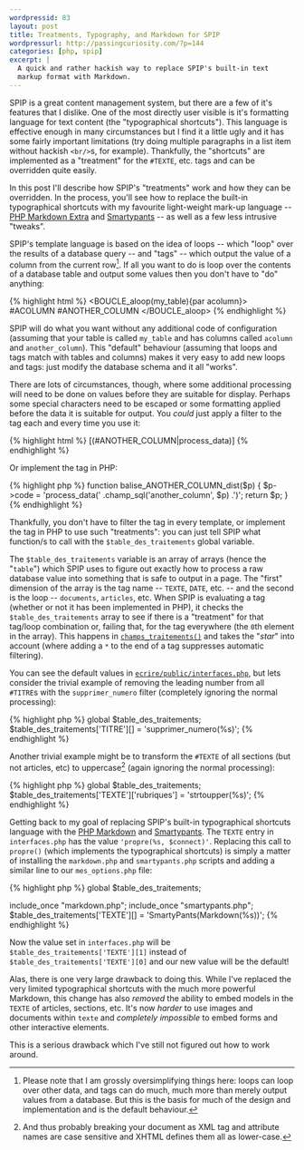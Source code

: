 ```yaml
---
wordpressid: 83
layout: post
title: Treatments, Typography, and Markdown for SPIP
wordpressurl: http://passingcuriosity.com/?p=144
categories: [php, spip]
excerpt: |
  A quick and rather hackish way to replace SPIP's built-in text
  markup format with Markdown.
---
```


SPIP is a great content management system, but there are a few of it's
features that I dislike. One of the most directly user visible is it's
formatting language for text content (the "typographical shortcuts").
This language is effective enough in many circumstances but I find it
a little ugly and it has some fairly important limitations (try doing
multiple paragraphs in a list item without hackish `<br/>`s, for
example). Thankfully, the "shortcuts" are implemented as a "treatment"
for the `#TEXTE`, etc. tags and can be overridden quite easily.

In this post I'll describe how SPIP's "treatments" work and how they
can be overridden. In the process, you'll see how to replace the
built-in typographical shortcuts with my favourite light-weight
mark-up language -- [PHP Markdown Extra][phpmd] and [Smartypants][sp]
-- as well as a few less intrusive "tweaks".

[phpmd]: http://michelf.com/projects/php-markdown/extra/
[sp]: http://michelf.com/projects/php-smartypants/

<!--more-->

SPIP's template language is based on the idea of loops -- which "loop"
over the results of a database query -- and "tags" -- which output the
value of a column from the current row[^1]. If all you want to do is
loop over the contents of a database table and output some values then
you don't have to "do" anything: 

{% highlight html %}
<BOUCLE_aloop(my_table){par acolumn}>
    #ACOLUMN
    #ANOTHER_COLUMN
</BOUCLE_aloop>
{% endhighlight %}

SPIP will do what you want without any additional code of
configuration (assuming that your table is called `my_table` and has
columns called `acolumn` and `another_column`). This "default"
behaviour (assuming that loops and tags match with tables and columns)
makes it very easy to add new loops and tags: just modify the database
schema and it all "works".

There are lots of circumstances, though, where some additional
processing will need to be done on values before they are suitable for
display. Perhaps some special characters need to be escaped or some
formatting applied before the data it is suitable for output. You
*could* just apply a filter to the tag each and every time you use it:

{% highlight html %}
[(#ANOTHER_COLUMN|process_data)]
{% endhighlight %}

Or implement the tag in PHP:

{% highlight php %}
function balise_ANOTHER_COLUMN_dist($p) {
    $p->code = 'process_data('
        .champ_sql('another_column', $p) 
        .')';
    return $p;
}
{% endhighlight %}

Thankfully, you don't have to filter the tag in every template, or
implement the tag in PHP to use such "treatments": you can just tell
SPIP what function/s to call with the `$table_des_traitements` global
variable.

The `$table_des_traitements` variable is an array of arrays (hence the
"`table`") which SPIP uses to figure out exactly how to process a raw
database value into something that is safe to output in a page. The
"first" dimension of the array is the tag name -- `TEXTE`, `DATE`,
etc. -- and the second is the loop -- `documents`, `articles`, etc.
When SPIP is evaluating a tag (whether or not it has been implemented
in PHP), it checks the `$table_des_traitements` array to see if there
is a "treatment" for that tag/loop combination or, failing that, for
the tag everywhere (the `0`th element in the array). This happens in
[`champs_traitements()`](http://trac.rezo.net/trac/spip/browser/tags/spip-2.0.9/ecrire/public/references.php#L302)
and takes the "*star*" into account (where adding a `*` to the end of
a tag suppresses automatic filtering).

You can see the default values in
[`ecrire/public/interfaces.php`](http://trac.rezo.net/trac/spip/browser/tags/spip-2.0.9/ecrire/public/interfaces.php#L295),
but lets consider the trivial example of removing the leading number
from all `#TITRE`s  with the `supprimer_numero` filter (completely
ignoring the normal processing): 

{% highlight php %}
global $table_des_traitements;
$table_des_traitements['TITRE'][] = 'supprimer_numero(%s)';
{% endhighlight %}

Another trivial example might be to transform the `#TEXTE` of all
sections (but not articles, etc) to uppercase[^2] (again ignoring the
normal processing):

{% highlight php %}
global $table_des_traitements;
$table_des_traitements['TEXTE']['rubriques'] = 'strtoupper(%s)';
{% endhighlight %}

Getting back to my goal of replacing SPIP's built-in typographical
shortcuts language with the [PHP
Markdown](http://michelf.com/projects/php-markdown/extra/) and
[Smartypants](http://michelf.com/projects/php-smartypants/). The
`TEXTE` entry in `interfaces.php` has the value `'propre(%s,
$connect)'`. Replacing this call to `propre()` (which implements the
typographical shortcuts) is simply a matter of installing the
`markdown.php` and `smartypants.php` scripts and adding a similar line
to our `mes_options.php` file:

{% highlight php %}
global $table_des_traitements;

include_once "markdown.php";
include_once "smartypants.php";
$table_des_traitements['TEXTE'][] = 'SmartyPants(Markdown(%s))';
{% endhighlight %}

Now the value set in `interfaces.php` will be
`$table_des_traitements['TEXTE'][1]` instead of
`$table_des_traitements['TEXTE'][0]` and our new value will be the
default!

Alas, there is one very large drawback to doing this. While I've
replaced the very limited typographical shortcuts with the much more
powerful Markdown, this change has also *removed* the ability to embed
models in the `TEXTE` of articles, sections, etc. It's now *harder* to
use images and documents within `texte` and *completely impossible* to
embed forms and other interactive elements.

This is a serious drawback which I've still not figured out how to
work around.

[^1]: Please note that I am grossly oversimplifying things here: loops
can loop over other data, and tags can do much, much more than merely
output values from a database. But this is the basis for much of the
design and implementation and is the default behaviour.

[^2]: And thus probably breaking your document as XML tag and
attribute names are case sensitive and XHTML defines them all as
lower-case.
